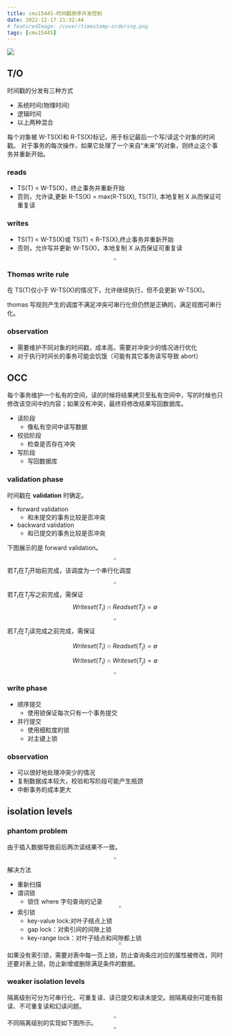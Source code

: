 ```yaml
---
title: cmu15445-时间戳排序并发控制
date: 2022-12-17 21:32:44
# featuredImage: /cover/timestamp-ordering.png
tags: [cmu15445]
---
```


<img src="/cover/timestamp-ordering.png"/>

## T/O

时间戳的分发有三种方式

- 系统时间(物理时间)
- 逻辑时间
- 以上两种混合

每个对象被 W-TS(X)和 R-TS(X)标记，用于标记最后一个写/读这个对象的时间戳。
对于事务的每次操作，如果它处理了一个来自“未来”的对象，则终止这个事务并重新开始。

### reads

- TS(T) < W-TS(X)，终止事务并重新开始
- 否则，允许读,更新 R-TS(X) = max(R-TS(X), TS(T)), 本地复制 X 从而保证可重复读

### writes

- TS(T) < W-TS(X)或 TS(T) < R-TS(X),终止事务并重新开始
- 否则，允许写并更新 W-TS(X)，本地复制 X 从而保证可重复读
<div align="center"><img src="/cmu15445-时间戳排序并发控制/timestamp-ordering.png" style="zoom:33%;" /></div>

### Thomas write rule

在 TS(T)仅小于 W-TS(X)的情况下，允许继续执行，但不会更新 W-TS(X)。

thomas 写规则产生的调度不满足冲突可串行化但仍然是正确的，满足视图可串行化。

### observation

- 需要维护不同对象的时间戳，成本高，需要对冲突少的情况进行优化
- 对于执行时间长的事务可能会饥饿（可能有其它事务读写导致 abort）

## OCC

每个事务维护一个私有的空间，读的时候将结果拷贝至私有空间中，写的时候也只修改该空间中的内容；如果没有冲突，最终将修改结果写回数据库。

- 读阶段
  - 像私有空间中读写数据
- 校验阶段
  - 检查是否存在冲突
- 写阶段
  - 写回数据库

### validation phase

时间戳在 **validation** 时确定。

- forward validation
  - 和未提交的事务比较是否冲突
- backward validation
  - 和已提交的事务比较是否冲突

下图展示的是 forward validation。

<div align="center"><img src="/cmu15445-时间戳排序并发控制/timestamp-ordering.png" style="zoom:33%;" /></div>

若$T_i$在$T_j$开始前完成，该调度为一个串行化调度

<div align="center"><img src="/cmu15445-时间戳排序并发控制/step1.png" style="zoom:33%;" /></div>

若$T_i$在$T_j$写之前完成，需保证
$$ Writeset(T_i) \cap Readset(T_j) = \emptyset $$

<div align="center"><img src="/cmu15445-时间戳排序并发控制/step2.png" style="zoom:33%;" /></div>

若$T_i$在$T_j$读完成之前完成，需保证

$$
Writeset(T_i) \cap Readset(T_j) = \emptyset
$$

$$
Writeset(T_i) \cap Writeset(T_j) = \emptyset
$$

<div align="center"><img src="/cmu15445-时间戳排序并发控制/step3.png" style="zoom:33%;" /></div>

### write phase

- 顺序提交
  - 使用锁保证每次只有一个事务提交
- 并行提交
  - 使用细粒度的锁
  - 对主键上锁

### observation

- 可以很好地处理冲突少的情况
- 复制数据成本较大，校验和写阶段可能产生瓶颈
- 中断事务的成本更大

## isolation levels

### phantom problem

由于插入数据导致前后两次读结果不一致。

<div align="center"><img src="/cmu15445-时间戳排序并发控制/phantom.png" style="zoom:33%;" /></div>

解决方法

- 重新扫描
- 谓词锁
  - 锁住 where 字句查询的记录
  <div align="center"><img src="/cmu15445-时间戳排序并发控制/predicate-lock.png" style="zoom:33%;" /></div>
- 索引锁
  - key-value lock:对叶子结点上锁
  - gap lock：对索引间的间隙上锁
  - key-range lock：对叶子结点和间隙都上锁
  <div align="center"><img src="/cmu15445-时间戳排序并发控制/key-range-lock.png" style="zoom:33%;" /></div>

如果没有索引锁，需要对表中每一页上锁，防止查询条应对应的属性被修改，同时还要对表上锁，防止新增或删除满足条件的数据。

### weaker isolation levels

隔离级别可分为可串行化、可重复读、读已提交和读未提交。弱隔离级别可能有脏读、不可重复读和幻读问题。

<div align="center"><img src="/cmu15445-时间戳排序并发控制/isolation-levels.png" style="zoom:33%;" /></div>
不同隔离级别的实现如下图所示。
<div align="center"><img src="/cmu15445-时间戳排序并发控制/implementation.png" style="zoom:33%;" /></div>

